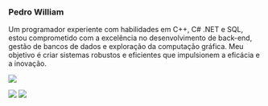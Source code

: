### Pedro William
<p>
  Um programador experiente com habilidades em C++, C# .NET e SQL, estou comprometido com a excelência no desenvolvimento de back-end, gestão de bancos de dados e exploração da computação gráfica. Meu objetivo é criar sistemas robustos e eficientes que impulsionem a eficácia e a inovação.
</p> 

<p align="">
  <a href="https://skillicons.dev">
    <img src="https://skillicons.dev/icons?i=cs,cpp,go,mysql" />
  </a>
</p>

<div>
  <a href="mailto:pedrowillianpesquisador@gmail.com" alt="Email">
  <img src="https://img.shields.io/badge/-Gmail-%23333?style=for-the-badge&logo=gmail&logoColor=white" target="_blank"></a>
  
  <a href="https://www.linkedin.com/in/pedro-willian/" target="_blank" alt="Linkedin">
  <img src="https://img.shields.io/badge/-LinkedIn-%230077B5?style=for-the-badge&logo=linkedin&logoColor=white" target="_blank"></a> 
</div>
